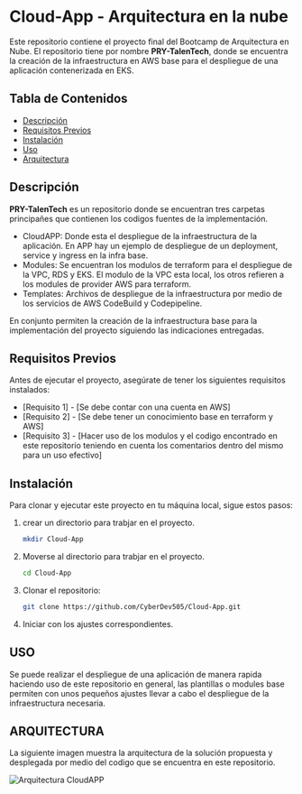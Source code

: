 # Cloud-App - Arquitectura en la nube

Este repositorio contiene el proyecto final del Bootcamp de Arquitectura en Nube. El repositorio tiene por nombre **PRY-TalenTech**, donde se encuentra la creación de la infraestructura en AWS base para el despliegue de una aplicación contenerizada en EKS.

## Tabla de Contenidos

- [Descripción](#descripción)
- [Requisitos Previos](#requisitos-previos)
- [Instalación](#instalación)
- [Uso](#uso)
- [Arquitectura](#Arquitectura-del-proyecto)

## Descripción

**PRY-TalenTech** es un repositorio donde se encuentran tres carpetas principañes que contienen los codigos fuentes de la implementación.
- CloudAPP: Donde esta el despliegue de la infraestructura de la aplicación. En APP hay un ejemplo de despliegue de un deployment, service y ingress en la infra base.
- Modules: Se encuentran los modulos de terraform para el despliegue de la VPC, RDS y EKS. El modulo de la VPC esta local, los otros refieren a los modules de provider AWS para terraform.
- Templates: Archivos de despliegue de la infraestructura por medio de los servicios de AWS CodeBuild y Codepipeline. 

En conjunto permiten la creación de la infraestructura base para la implementación del proyecto siguiendo las indicaciones entregadas.

## Requisitos Previos

Antes de ejecutar el proyecto, asegúrate de tener los siguientes requisitos instalados:

- [Requisito 1] - [Se debe contar con una cuenta en AWS]
- [Requisito 2] - [Se debe tener un conocimiento base en terraform y AWS]
- [Requisito 3] - [Hacer uso de los modulos y el codigo encontrado en este repositorio teniendo en cuenta los comentarios dentro del mismo para un uso efectivo]

## Instalación

Para clonar y ejecutar este proyecto en tu máquina local, sigue estos pasos:


1. crear un directorio para trabjar en el proyecto.
   ```bash
   mkdir Cloud-App
2. Moverse al directorio para trabjar en el proyecto.
   ```bash
   cd Cloud-App
3. Clonar el repositorio:
   ```bash
   git clone https://github.com/CyberDev505/Cloud-App.git   
4. Iniciar con los ajustes correspondientes. 


## USO

Se puede realizar el despliegue de una aplicación de manera rapida haciendo uso de este repositorio en general, las plantillas o modules base permiten con unos pequeños ajustes llevar a cabo el despliegue de la infraestructura necesaria. 

## ARQUITECTURA

La siguiente imagen muestra la arquitectura de la solución propuesta y desplegada por medio del codigo que se encuentra en este repositorio.

![Arquitectura CloudAPP](./Arquitectura/Arq-CloudAPP.png)
